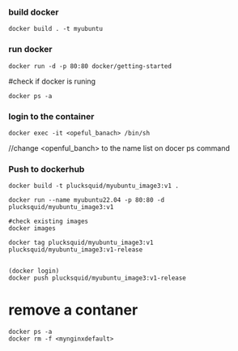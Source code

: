 ### build docker
  ```
docker build . -t myubuntu 
  ```

### run docker
  ```
docker run -d -p 80:80 docker/getting-started
  ```
  
#check if docker is runing 
  ```
docker ps -a
  ```

### login to the container
  ```
docker exec -it <opeful_banach> /bin/sh 
  ```
//change <openful_banch> to the name list on docer ps command


### Push to dockerhub
  ```
docker build -t plucksquid/myubuntu_image3:v1 .

docker run --name myubuntu22.04 -p 80:80 -d plucksquid/myubuntu_image3:v1

#check existing images
docker images

docker tag plucksquid/myubuntu_image3:v1 plucksquid/myubuntu_image3:v1-release


(docker login)
docker push plucksquid/myubuntu_image3:v1-release
  ```

# remove a contaner
  ```
  docker ps -a
  docker rm -f <mynginxdefault>
  
  ```

